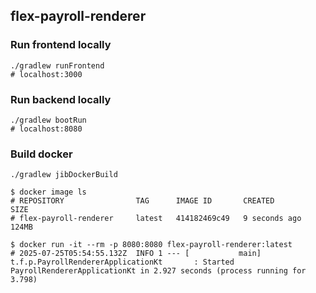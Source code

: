 ## flex-payroll-renderer

### Run frontend locally

```shell
./gradlew runFrontend
# localhost:3000
```

### Run backend locally

```shell
./gradlew bootRun
# localhost:8080
```

### Build docker

```shell
./gradlew jibDockerBuild

$ docker image ls
# REPOSITORY                TAG      IMAGE ID       CREATED         SIZE
# flex-payroll-renderer     latest   414182469c49   9 seconds ago   124MB

$ docker run -it --rm -p 8080:8080 flex-payroll-renderer:latest
# 2025-07-25T05:54:55.132Z  INFO 1 --- [           main] t.f.p.PayrollRendererApplicationKt       : Started PayrollRendererApplicationKt in 2.927 seconds (process running for 3.798)
```
